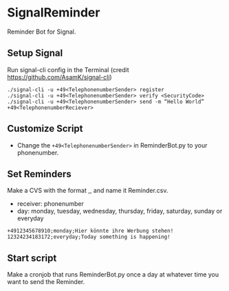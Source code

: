 # SignalReminder
Reminder Bot for Signal.

## Setup Signal
Run signal-cli config in the Terminal (credit https://github.com/AsamK/signal-cli)
```
./signal-cli -u +49<TelephonenumberSender> register
./signal-cli -u +49<TelephonenumberSender> verify <SecurityCode>
./signal-cli -u +49<TelephonenumberSender> send -m “Hello World” +49<TelephonenumberReciever>
```

## Customize Script
- Change the ```+49<TelephonenumberSender>``` in ReminderBot.py to your phonenumber.

## Set Reminders
Make a CVS with the format <reciever>,<day>,<message> and name it Reminder.csv.
- receiver: phonenumber
- day: monday, tuesday, wednesday, thursday, friday, saturday, sunday or everyday
```
+4912345678910;monday;Hier könnte ihre Werbung stehen!
12324234183172;everyday;Today something is happening!
```
  
## Start script
Make a cronjob that runs ReminderBot.py once a day at whatever time you want to send the Reminder.
